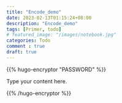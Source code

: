 ```yaml
---
title: "Encode_demo"
date: 2023-02-13T01:15:24+08:00
description: "Encode_demo"
tags: [Primer, todo]
# featured_image: "/images/notebook.jpg"
categories: Todo
comment : true
draft: true
---
```


{{% hugo-encryptor "PASSWORD" %}}

Type your content here.

{{% /hugo-encryptor %}}
